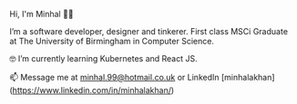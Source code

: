 Hi, I'm Minhal 👋🏽

I’m a software developer, designer and tinkerer. First class MSCi Graduate at The University of Birmingham in Computer Science. 

🤓 I’m currently learning Kubernetes and React JS.

📫 Message me at minhal.99@hotmail.co.uk or LinkedIn [minhalakhan] (https://www.linkedin.com/in/minhalakhan/)

<!---
minhalkhan/minhalkhan is a ✨ special ✨ repository because its `README.md` (this file) appears on your GitHub profile.
You can click the Preview link to take a look at your changes.
--->
